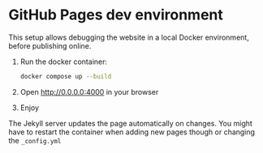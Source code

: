 # GitHub Pages dev environment

This setup allows debugging the website in a local Docker environment, before publishing online.

1. Run the docker container:

    ```bash
    docker compose up --build
    ```

2. Open http://0.0.0.0:4000 in your browser
3. Enjoy

The Jekyll server updates the page automatically on changes. You might have to restart the container when adding new pages though or changing the `_config.yml`